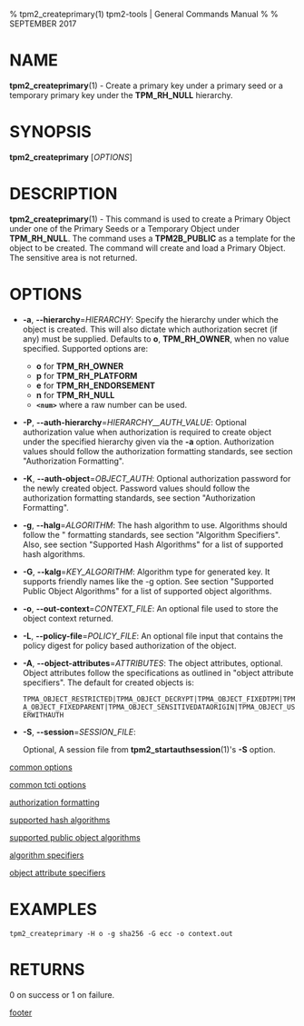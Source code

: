 % tpm2_createprimary(1) tpm2-tools | General Commands Manual
%
% SEPTEMBER 2017

# NAME

**tpm2_createprimary**(1) - Create a primary key under a primary seed or a temporary
primary key under the **TPM_RH_NULL** hierarchy.

# SYNOPSIS

**tpm2_createprimary** [*OPTIONS*]

# DESCRIPTION

**tpm2_createprimary**(1) - This command is used to create a Primary Object under
one of the Primary Seeds or a Temporary Object under **TPM_RH_NULL**. The command
uses a **TPM2B_PUBLIC** as a template for the object to be created. The command
will create and load a Primary Object. The sensitive area is not returned.

# OPTIONS

  * **-a**, **--hierarchy**=_HIERARCHY_:
    Specify the hierarchy under which the object is created. This will also dictate which authorization secret (if any) must be supplied.
    Defaults to **o**, **TPM_RH_OWNER**, when no value specified.
    Supported options are:
      * **o** for **TPM_RH_OWNER**
      * **p** for **TPM_RH_PLATFORM**
      * **e** for **TPM_RH_ENDORSEMENT**
      * **n** for **TPM_RH_NULL**
      * **`<num>`** where a raw number can be used.

  * **-P**, **--auth-hierarchy**=_HIERARCHY\_\_AUTH\_VALUE_:
    Optional authorization value when authorization is required to create object
    under the specified hierarchy given via the **-a** option. Authorization
    values should follow the authorization formatting standards, see section
    "Authorization Formatting".

  * **-K**, **--auth-object**=_OBJECT\_AUTH_:
    Optional authorization password for the newly created object. Password
    values should follow the authorization formatting standards, see section
    "Authorization Formatting".

  * **-g**, **--halg**=_ALGORITHM_:
    The hash algorithm to use. Algorithms should follow the
    " formatting standards, see section "Algorithm Specifiers".
    Also, see section "Supported Hash Algorithms" for a list of supported
    hash algorithms.

  * **-G**, **--kalg**=_KEY\_ALGORITHM_:
    Algorithm type for generated key. It supports friendly names like the -g option.
    See section "Supported Public Object Algorithms" for a list of supported
    object algorithms.

  * **-o**, **--out-context**=_CONTEXT\_FILE_:
    An optional file used to store the object context returned.

  * **-L**, **--policy-file**=_POLICY\_FILE_:
    An optional file input that contains the policy digest for policy based authorization of the object.

  * **-A**, **--object-attributes**=_ATTRIBUTES_:
    The object attributes, optional. Object attributes follow the specifications
    as outlined in "object attribute specifiers". The default for created objects is:

    `TPMA_OBJECT_RESTRICTED|TPMA_OBJECT_DECRYPT|TPMA_OBJECT_FIXEDTPM|TPMA_OBJECT_FIXEDPARENT|TPMA_OBJECT_SENSITIVEDATAORIGIN|TPMA_OBJECT_USERWITHAUTH`

  * **-S**, **--session**=_SESSION\_FILE_:

    Optional, A session file from **tpm2_startauthsession**(1)'s **-S** option.

[common options](common/options.md)

[common tcti options](common/tcti.md)

[authorization formatting](common/password.md)

[supported hash algorithms](common/hash.md)

[supported public object algorithms](common/object-alg.md)

[algorithm specifiers](common/alg.md)

[object attribute specifiers](common/object-attrs.md)

# EXAMPLES

```
tpm2_createprimary -H o -g sha256 -G ecc -o context.out
```

# RETURNS

0 on success or 1 on failure.

[footer](common/footer.md)
